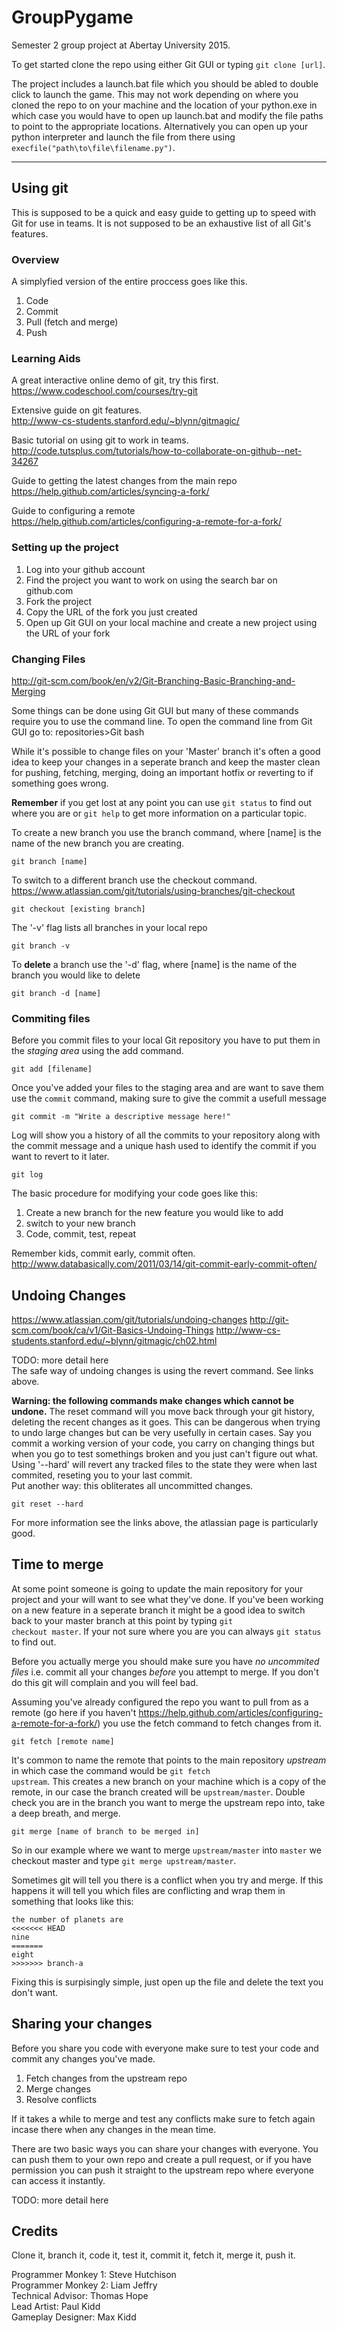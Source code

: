 # GroupPygame

Semester 2 group project at Abertay University 2015.

To get started clone the repo using either Git GUI or typing <code>git clone [url]</code>.

The project includes a launch.bat file which you should be abled to double click to launch the game. This may not work depending on where you cloned the repo to on your machine and the location of your python.exe in which case you would have to open up launch.bat and modify the file paths to point to the appropriate locations. Alternatively you can open up your python interpreter and launch the file from there using <code>execfile("path\to\file\filename.py")</code>.

---
## Using git

This is supposed to be a quick and easy guide to getting up to speed with Git for use in teams. It is not supposed to be an exhaustive list of all Git's features.  

### Overview

A simplyfied version of the entire proccess goes like this.

1. Code
2. Commit
3. Pull (fetch and merge)
4. Push

### Learning Aids

A great interactive online demo of git, try this first.  
https://www.codeschool.com/courses/try-git

Extensive guide on git features.  
http://www-cs-students.stanford.edu/~blynn/gitmagic/

Basic tutorial on using git to work in teams.  
http://code.tutsplus.com/tutorials/how-to-collaborate-on-github--net-34267

Guide to getting the latest changes from the main repo  
https://help.github.com/articles/syncing-a-fork/

Guide to configuring a remote  
https://help.github.com/articles/configuring-a-remote-for-a-fork/

### Setting up the project

1. Log into your github account
2. Find the project you want to work on using the search bar on github.com
2. Fork the project
3. Copy the URL of the fork you just created
4. Open up Git GUI on your local machine and create a new project using the URL of your fork

### Changing Files

http://git-scm.com/book/en/v2/Git-Branching-Basic-Branching-and-Merging

Some things can be done using Git GUI but many of these commands require you to use the command line. To open the command line from Git GUI go to: repositories>Git bash

While it's possible to change files on your 'Master' branch it's often a good idea to keep your changes in a seperate branch and keep the master clean for pushing, fetching, merging, doing an important hotfix or reverting to if something goes wrong.  

**Remember** if you get lost at any point you can use `git status` to find out where you are or `git help` to get more information on a particular topic.

To create a new branch you use the branch command, where [name] is the name of the new branch you are creating. 
```
git branch [name]
``` 

To switch to a different branch use the checkout command.  
https://www.atlassian.com/git/tutorials/using-branches/git-checkout  
```
git checkout [existing branch]
```

The '-v' flag lists all branches in your local repo
```
git branch -v
```

To **delete** a branch use the '-d' flag, where [name] is the name of the branch you would like to delete
```
git branch -d [name]
```

### Commiting files

Before you commit files to your local Git repository you have to put them in the *staging area* using the add command.
```
git add [filename]
```

Once you've added your files to the staging area and are want to save them use the <code>commit</code> command, making sure to give the commit a usefull message
```
git commit -m "Write a descriptive message here!"
```

Log will show you a history of all the commits to your repository along with the commit message and a unique hash used to identify the commit if you want to revert to it later.
```
git log
```

The basic procedure for modifying your code goes like this:  
1. Create a new branch for the new feature you would like to add  
2. switch to your new branch  
3. Code, commit, test, repeat  
 
Remember kids, commit early, commit often.  
http://www.databasically.com/2011/03/14/git-commit-early-commit-often/

## Undoing Changes

https://www.atlassian.com/git/tutorials/undoing-changes
http://git-scm.com/book/ca/v1/Git-Basics-Undoing-Things
http://www-cs-students.stanford.edu/~blynn/gitmagic/ch02.html

TODO: more detail here  
The safe way of undoing changes is using the revert command. See links above.

**Warning: the following commands make changes which cannot be undone.** The reset command will you move back through your git history, deleting the recent changes as it goes. This can be dangerous when trying to undo large changes but can be very usefully in certain cases. Say you commit a working version of your code, you carry on changing things but when you go to test somethings broken and you just can't figure out what. Using '--hard' will revert any tracked files to the state they were when last commited, reseting you to your last commit.  
Put another way: this obliterates all uncommitted changes.
```
git reset --hard
```

For more information see the links above, the atlassian page is particularly good.

## Time to merge

At some point someone is going to update the main repository for your project and your will want to see what they've done. If you've been working on a new feature in a seperate branch it might be a good idea to switch back to your master branch at this point by typing <code>git checkout master</code>. If your not sure where you are you can always <code>git status</code> to find out.  

Before you actually merge you should make sure you have *no uncommited files* i.e. commit all your changes *before* you attempt to merge. If you don't do this git will complain and you will feel bad.  

Assuming you've already configured the repo you want to pull from as a remote (go here if you haven't 
https://help.github.com/articles/configuring-a-remote-for-a-fork/) you use the fetch command to fetch changes from it.
```
git fetch [remote name]
```
It's common to name the remote that points to the main repository *upstream* in which case the command would be <code>git fetch upstream</code>. This creates a new branch on your machine which is a copy of the remote, in our case the branch created will be <code>upstream/master</code>. Double check you are in the branch you want to merge the upstream repo into, take a deep breath, and merge.  
```
git merge [name of branch to be merged in]
```
So in our example where we want to merge `upstream/master` into `master` we checkout master and type `git merge upstream/master`.  

Sometimes git will tell you there is a conflict when you try and merge. If this happens it will tell you which files are conflicting and wrap them in something that looks like this:  

```
the number of planets are
<<<<<<< HEAD
nine
=======
eight
>>>>>>> branch-a
```
 
Fixing this is surpisingly simple, just open up the file and delete the text you don't want. 

## Sharing your changes

Before you share you code with everyone make sure to test your code and commit any changes you've made.  

1. Fetch changes from the upstream repo
2. Merge changes
3. Resolve conflicts

If it takes a while to merge and test any conflicts make sure to fetch again incase there when any changes in the mean time.

There are two basic ways you can share your changes with everyone. You can push them to your own repo and create a pull request, or if you have permission you can push it straight to the upstream repo where everyone can access it instantly.

TODO: more detail here

## Credits

Clone it, branch it, code it, test it, commit it, fetch it, merge it, push it.

Programmer Monkey 1: Steve Hutchison  
Programmer Monkey 2: Liam Jeffry  
Technical Advisor: Thomas Hope  
Lead Artist: Paul Kidd  
Gameplay Designer: Max Kidd  


